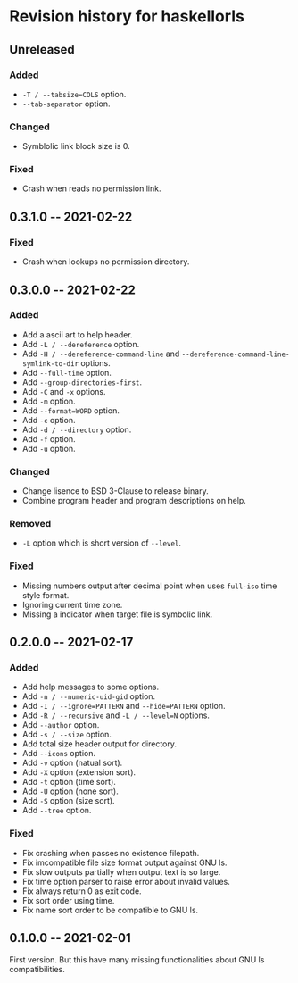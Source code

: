 # Revision history for haskellorls

## Unreleased

### Added

- `-T / --tabsize=COLS` option.
- `--tab-separator` option.

### Changed

- Symblolic link block size is 0.

### Fixed

- Crash when reads no permission link.

## 0.3.1.0 -- 2021-02-22

### Fixed

- Crash when lookups no permission directory.

## 0.3.0.0 -- 2021-02-22

### Added

- Add a ascii art to help header.
- Add `-L / --dereference` option.
- Add `-H / --dereference-command-line` and `--dereference-command-line-symlink-to-dir` options.
- Add `--full-time` option.
- Add `--group-directories-first`.
- Add `-C` and `-x` options.
- Add `-m` option.
- Add `--format=WORD` option.
- Add `-c` option.
- Add `-d / --directory` option.
- Add `-f` option.
- Add `-u` option.

### Changed

- Change lisence to BSD 3-Clause to release binary.
- Combine program header and program descriptions on help.

### Removed

- `-L` option which is short version of `--level`.

### Fixed

- Missing numbers output after decimal point when uses `full-iso` time style format.
- Ignoring current time zone.
- Missing a indicator when target file is symbolic link.

## 0.2.0.0 -- 2021-02-17

### Added

- Add help messages to some options.
- Add `-n / --numeric-uid-gid` option.
- Add `-I / --ignore=PATTERN` and `--hide=PATTERN` option.
- Add `-R / --recursive` and `-L / --level=N` options.
- Add `--author` option.
- Add `-s / --size` option.
- Add total size header output for directory.
- Add `--icons` option.
- Add `-v` option (natual sort).
- Add `-X` option (extension sort).
- Add `-t` option (time sort).
- Add `-U` option (none sort).
- Add `-S` option (size sort).
- Add `--tree` option.

### Fixed

- Fix crashing when passes no existence filepath.
- Fix imcompatible file size format output against GNU ls.
- Fix slow outputs partially when output text is so large.
- Fix time option parser to raise error about invalid values.
- Fix always return 0 as exit code.
- Fix sort order using time.
- Fix name sort order to be compatible to GNU ls.

## 0.1.0.0 -- 2021-02-01

First version. But this have many missing functionalities about GNU ls compatibilities.
